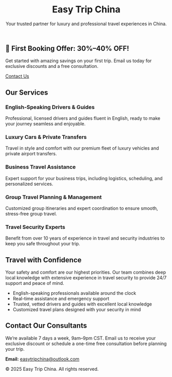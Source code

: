 <!DOCTYPE html>
<html lang="en">
<head>
  <meta charset="UTF-8" />
  <meta name="viewport" content="width=device-width, initial-scale=1" />
  <title>Easy Trip China | Luxury Travel Services</title>
  <link rel="stylesheet" href="style.css" />
</head>
<body>
  <header>
    <h1>Easy Trip China</h1>
    <p>Your trusted partner for luxury and professional travel experiences in China.</p>
  </header>

  <section id="promo" class="special-offer">
    <h2>🎉 First Booking Offer: 30%–40% OFF!</h2>
    <p>Get started with amazing savings on your first trip. Email us today for exclusive discounts and a free consultation.</p>
    <a href="mailto:easytripchina@outlook.com" class="btn">Contact Us</a>
  </section>

  <section id="services" class="services">
    <h2>Our Services</h2>
    <div class="service-card">
      <h3>English-Speaking Drivers & Guides</h3>
      <p>Professional, licensed drivers and guides fluent in English, ready to make your journey seamless and enjoyable.</p>
    </div>
    <div class="service-card">
      <h3>Luxury Cars & Private Transfers</h3>
      <p>Travel in style and comfort with our premium fleet of luxury vehicles and private airport transfers.</p>
    </div>
    <div class="service-card">
      <h3>Business Travel Assistance</h3>
      <p>Expert support for your business trips, including logistics, scheduling, and personalized services.</p>
    </div>
    <div class="service-card">
      <h3>Group Travel Planning & Management</h3>
      <p>Customized group itineraries and expert coordination to ensure smooth, stress-free group travel.</p>
    </div>
    <div class="service-card">
      <h3>Travel Security Experts</h3>
      <p>Benefit from over 10 years of experience in travel and security industries to keep you safe throughout your trip.</p>
    </div>
  </section>

  <section id="security" class="security">
    <h2>Travel with Confidence</h2>
    <p>Your safety and comfort are our highest priorities. Our team combines deep local knowledge with extensive experience in travel security to provide 24/7 support and peace of mind.</p>
    <ul>
      <li>English-speaking professionals available around the clock</li>
      <li>Real-time assistance and emergency support</li>
      <li>Trusted, vetted drivers and guides with excellent local knowledge</li>
      <li>Customized travel plans designed with your security in mind</li>
    </ul>
  </section>

  <section id="contact" class="contact">
    <h2>Contact Our Consultants</h2>
    <p>We’re available 7 days a week, 9am–9pm CST. Email us to receive your exclusive discount or schedule a one-time free consultation before planning your trip.</p>
    <p><strong>Email:</strong> <a href="mailto:easytripchina@outlook.com">easytripchina@outlook.com</a></p>
  </section>

  <footer>
    <p>&copy; 2025 Easy Trip China. All rights reserved.</p>
  </footer>
</body>
</html>
